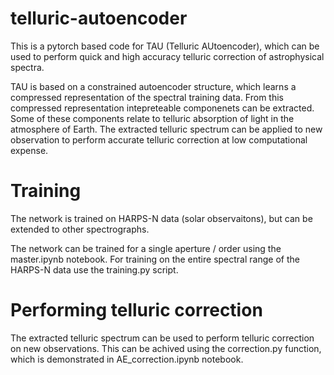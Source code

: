 # telluric-autoencoder
This is a pytorch based code for TAU (Telluric AUtoencoder), which can be used to perform quick and high accuracy telluric correction of astrophysical spectra. 

TAU is based on a constrained autoencoder structure, which learns a compressed representation of the spectral training data. From this compressed representation intepreteable componenets can be extracted. Some of these components relate to telluric absorption of light in the atmosphere of Earth. The extracted telluric spectrum can be applied to new observation to perform accurate telluric correction at low computational expense.

# Training 
The network is trained on HARPS-N data (solar observaitons), but can be extended to other spectrographs. 

The network can be trained for a single aperture / order using the master.ipynb notebook. For training on the entire spectral range of the HARPS-N data use the training.py script. 

# Performing telluric correction
The extracted telluric spectrum can be used to perform telluric correction on new observations. This can be achived using the correction.py function, which is demonstrated in AE_correction.ipynb notebook.



